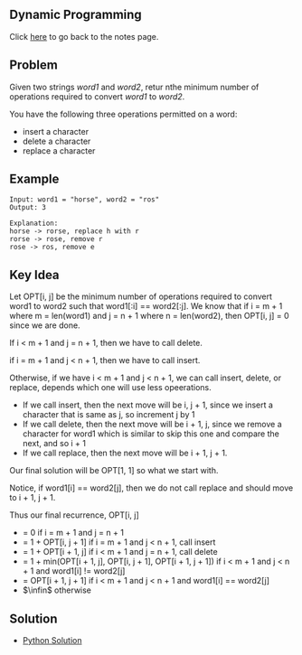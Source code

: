 ## Dynamic Programming
Click [here](../notes.md) to go back to the notes page.

## Problem
Given two strings *word1* and *word2*, retur nthe minimum number of operations required to convert *word1* to *word2*.

You have the following three operations permitted on a word:
- insert a character
- delete a character
- replace a character

## Example
```
Input: word1 = "horse", word2 = "ros"
Output: 3

Explanation:
horse -> rorse, replace h with r
rorse -> rose, remove r
rose -> ros, remove e
```

## Key Idea 
Let OPT[i, j] be the minimum number of operations required to convert word1 to word2 such that word1[:i] == word2[:j]. We know that if i = m + 1 where m = len(word1) and j = n + 1 where n = len(word2), then OPT[i, j] = 0 since we are done.

If i < m + 1 and j = n + 1, then we have to call delete.

if i = m + 1 and j < n + 1, then we have to call insert.

Otherwise, if we have i < m + 1 and j < n + 1, we can call insert, delete, or replace, depends which one will use less opeerations. 

- If we call insert, then the next move will be i, j + 1, since we insert a character that is same as j, so increment j by 1
- If we call delete, then the next move will be i + 1, j, since we remove a character for word1 which is similar to skip this one and compare the next, and so i + 1
- If we call replace, then the next move will be i + 1, j + 1.

Our final solution will be OPT[1, 1] so what we start with.

Notice, if word1[i] == word2[j], then we do not call replace and should move to i + 1, j + 1.

Thus our final recurrence, OPT[i, j]
- = 0 if i = m + 1 and j = n + 1
- = 1 + OPT[i, j + 1] if i = m + 1 and j < n + 1, call insert
- = 1 + OPT[i + 1, j] if i < m + 1 and j = n + 1, call delete
- = 1 + min(OPT[i + 1, j], OPT[i, j + 1], OPT[i + 1, j + 1]) if i < m + 1 and j < n + 1 and word1[i] != word2[j]
- = OPT[i + 1, j + 1] if i < m + 1 and j < n + 1 and word1[i] == word2[j]
- $\infin$ otherwise

## Solution
- [Python Solution](edit_distance.py)


